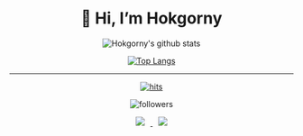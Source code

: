 <div align=center><h1>👋 Hi, I’m Hokgorny </h1></div>

<div align=center>
  
![Hokgorny's github stats](https://github-readme-stats.vercel.app/api?username=Hokgorny&show_icons=true&theme=radical)
  
[![Top Langs](https://github-readme-stats.vercel.app/api/top-langs/?username=Hokgorny&layout=compact&theme=dracula)](https://github.com/metleeha)
  
<hr>
  
[![hits](https://hits.seeyoufarm.com/api/count/incr/badge.svg?url=https%3A%2F%2Fgithub.com%2FHokgorny&count_bg=%237A7A7A&title_bg=%23FFADCC&icon=reverbnation.svg&icon_color=%23FF0000&title=hits&edge_flat=false)](https://hits.seeyoufarm.com)
  
![followers](https://img.shields.io/github/followers/Hokgorny?style=social)
  
  
<a href="https://hokgorny.ga/">
  <img
    src="http://img.shields.io/badge/-Tech%20Blog-655ced?style=flat&logo=github&link=https://hokgorny.ga/"
style="height : auto; margin-left : 10px; margin-right : 10px;"/>
</a> 

<a href="mailto:123kbg@naver.com">
  <img
    src="https://img.shields.io/badge/Gmail-d14836?style=flat-square&logo=Gmail&logoColor=white&link=mailto:123kbg@naver.com"
style="height : auto; margin-left : 10px; margin-right : 10px;"/>
</a>
  
</div>
